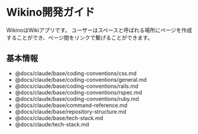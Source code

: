 # Wikino開発ガイド

WikinoはWikiアプリです。
ユーザーはスペースと呼ばれる場所にページを作成することができ、ページ間をリンクで繋げることができます。

## 基本情報

- @docs/claude/base/coding-conventions/css.md
- @docs/claude/base/coding-conventions/general.md
- @docs/claude/base/coding-conventions/rails.md
- @docs/claude/base/coding-conventions/rspec.md
- @docs/claude/base/coding-conventions/ruby.md
- @docs/claude/base/command-reference.md
- @docs/claude/base/repository-structure.md
- @docs/claude/base/tech-stack.md
- @docs/claude/tech-stack.md
